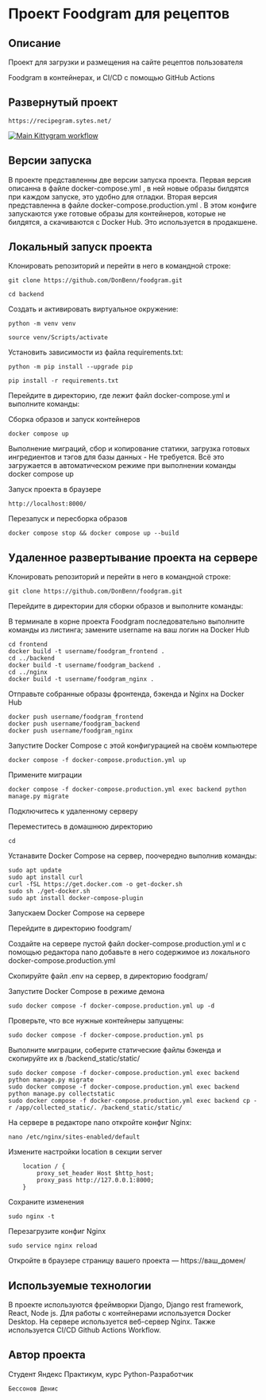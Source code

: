 #  Проект Foodgram для рецептов

## Описание

Проект для загрузки и размещения на сайте рецептов пользователя

Foodgram в контейнерах, и CI/CD с помощью GitHub Actions

## Развернутый проект

```
https://recipegram.sytes.net/
```

[![Main Kittygram workflow](https://github.com/DonBenn/kittygram_final/actions/workflows/main.yml/badge.svg)](https://github.com/DonBenn/kittygram_final/actions/workflows/main.yml)

## Версии запуска

В проекте представленны две версии запуска проекта. Первая версия описанна в файле 
docker-compose.yml , в ней новые образы билдятся при каждом запуске, это удобно для отладки.
Вторая версия представленна в файле docker-compose.production.yml . В этом конфиге запускаются уже готовые образы для контейнеров, которые не билдятся, а скачиваются с Docker Hub. Это используется в продакшене.

## Локальный запуск проекта

Клонировать репозиторий и перейти в него в командной строке:

```
git clone https://github.com/DonBenn/foodgram.git
```

```
cd backend
```

Cоздать и активировать виртуальное окружение:

```
python -m venv venv
```

```
source venv/Scripts/activate
```

Установить зависимости из файла requirements.txt:

```
python -m pip install --upgrade pip
```

```
pip install -r requirements.txt
```

Перейдите в директорию, где лежит файл docker-compose.yml и выполните команды:

Сборка образов и запуск контейнеров

```
docker compose up 
```

Выполнение миграций, cбор и копирование статики, загрузка готовых ингредиентов и тэгов
для базы данных - Не требуется. Всё это загружается в автоматическом режиме при выполнении
команды docker compose up



Запуск проекта в браузере

```
http://localhost:8000/
```


Перезапуск и пересборка образов

```
docker compose stop && docker compose up --build 
```

## Удаленное развертывание проекта на сервере


Клонировать репозиторий и перейти в него в командной строке:

```
git clone https://github.com/DonBenn/foodgram.git
```

Перейдите в директории для сборки образов и выполните команды:

В терминале в корне проекта Foodgram последовательно выполните команды из листинга; 
замените username на ваш логин на Docker Hub

```
cd frontend  
docker build -t username/foodgram_frontend . 
cd ../backend  
docker build -t username/foodgram_backend .
cd ../nginx  
docker build -t username/foodgram_nginx . 

```

Отправьте собранные образы фронтенда, бэкенда и Nginx на Docker Hub

```
docker push username/foodgram_frontend
docker push username/foodgram_backend
docker push username/foodgram_nginx
```

Запустите Docker Compose с этой конфигурацией на своём компьютере

```
docker compose -f docker-compose.production.yml up 
```

Примените миграции

```
docker compose -f docker-compose.production.yml exec backend python manage.py migrate
```

Подключитесь к удаленному серверу

Переместитесь в домашнюю директорию

```
cd
```

Устанавите Docker Compose на сервер, поочередно выполнив команды:

```
sudo apt update
sudo apt install curl
curl -fSL https://get.docker.com -o get-docker.sh
sudo sh ./get-docker.sh
sudo apt install docker-compose-plugin 
```

Запускаем Docker Compose на сервере

Перейдите в директорию foodgram/

Cоздайте на сервере пустой файл docker-compose.production.yml и с помощью 
редактора nano добавьте в него содержимое из локального docker-compose.production.yml

Скопируйте файл .env на сервер, в директорию foodgram/

Запустите Docker Compose в режиме демона

```
sudo docker compose -f docker-compose.production.yml up -d 
```

Проверьте, что все нужные контейнеры запущены:

```
sudo docker compose -f docker-compose.production.yml ps 
```

Выполните миграции, соберите статические файлы бэкенда и скопируйте их 
в /backend_static/static/

```
sudo docker compose -f docker-compose.production.yml exec backend python manage.py migrate
sudo docker compose -f docker-compose.production.yml exec backend python manage.py collectstatic
sudo docker compose -f docker-compose.production.yml exec backend cp -r /app/collected_static/. /backend_static/static/ 
```

На сервере в редакторе nano откройте конфиг Nginx:

```
nano /etc/nginx/sites-enabled/default
```

Измените настройки location в секции server

```
    location / {
        proxy_set_header Host $http_host;
        proxy_pass http://127.0.0.1:8000;
    }
```

Сохраните изменения 

```
sudo nginx -t 
```

Перезагрузите конфиг Nginx 

```
sudo service nginx reload
```

Откройте в браузере страницу вашего проекта — https://ваш_домен/



## Используемые технологии

В проекте используются фреймворки Django, Django rest framework, React, Node js.
Для работы с контейнерами используется Docker Desktop.
На сервере используется веб-сервер Nginx.
Также используется CI/CD Github Actions Workflow.


## Автор проекта

Студент Яндекс Практикум, курс Python-Разработчик

```
Бессонов Денис
```

